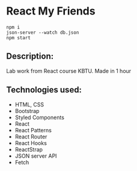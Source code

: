 # React My Friends

```
npm i
json-server --watch db.json
npm start
```

## Description:

Lab work from React course KBTU. Made in 1 hour

## Technologies used:

- HTML, CSS
- Bootstrap
- Styled Components
- React
- React Patterns
- React Router
- React Hooks
- ReactStrap
- JSON server API
- Fetch
